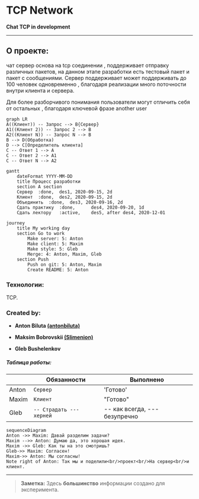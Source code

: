 # TCP Network

**Chat TCP in development**
____
## О проекте:
чат сервер основа на tcp соединении , поддерживает отправку различных пакетов, на данном этапе разработки есть тестовый пакет и пакет с сообщениями. Сервер поддерживает может поддерживать до 100 человек одновременно , благодаря реализации много поточности внутри клиента и сервера.

Для более разборчивого понимания пользователи могут отличить себя от остальных , благодаря ключевой фразе another user

```mermaid
graph LR
A((Клиент)) -- Запрос --> B{Сервер}
A1((Клиент 2)) -- Запрос 2 --> B
A2((Клиент N)) -- Запрос N --> B
B --> D(Обработка)
D --> C[Определитель клиента]
C -- Ответ 1 --> A
C -- Ответ 2 --> A1
C -- Ответ N --> A2
```

```mermaid
gantt 
	dateFormat YYYY-MM-DD 
	title Процесс разработки
	section A section 
	Сервер 	:done, 	des1, 2020-09-15, 2d 
	Клиент 	:done, 	des2, 2020-09-15, 2d 
	Объединить 	:done, 	des3, 2020-09-16, 2d 
	Сдать практику 	:done, 		des4, 2020-09-20, 1d
	Сдать лектору 	:active, 	des5, after des4, 2020-12-01
```

```mermaid
journey 
	title My working day 
	section Go to work 
		Make server: 5: Anton 
		Make client: 5: Maxim
		Make style: 5: Gleb
		Merge: 4: Anton, Maxim, Gleb 
	section Push 
		Push on git: 5: Anton, Maxim 
		Create README: 5: Anton
```

### Технологии:

TCP.

### Created by:

- **Anton Biluta [(antonbiluta)](https://github.com/antonbiluta)**

- **Maksim Bobrovskii [(Slimenion)](https://github.com/Slimenion)**

- **Gleb Bushelenkov**
##### Таблица работы:
|                |Обязанности               |Выполнено                         |
|----------------|--------------------------|-----------------------------|
|Anton			|`Сервер`        |'Готово'            |
|Maxim          |`Клиент`        |"Готово"            |
|Gleb          |`-- Страдать --- херней`|-- как всегда, --- безупречно|

```mermaid
sequenceDiagram
Anton ->> Maxim: Давай разделим задачи?
Maxim -->> Anton: Думаю да, это хорошая идея.
Maxim ->> Gleb: Как ты на это смотришь?
Gleb->> Maxim: Согласен!
Maxim->> Anton: Мы согласны!
Note right of Anton: Так мы и поделили<br/>проект<br/>На сервер<br/>и клиент.
```
____
> **Заметка:** Здесь **большинство** информации создано для эксперимента.
